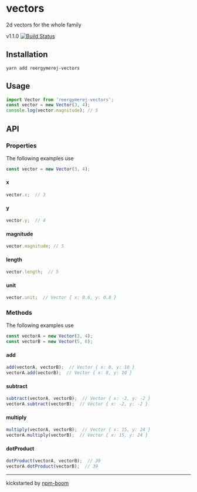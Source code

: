 # vectors

2d vectors for the whole family

v1.1.0 [![Build Status](https://travis-ci.org/reergymerej/vectors.svg?branch=master)](https://travis-ci.org/reergymerej/vectors)

## Installation

```
yarn add reergymerej-vectors
```

## Usage

```js
import Vector from 'reergymerej-vectors';
const vector = new Vector(3, 4);
console.log(vector.magnitude); // 5
```

## API

### Properties

The following examples use
```js
const vector = new Vector(3, 4);
```

#### x

```js
vector.x;  // 3
```

#### y

```js
vector.y;  // 4
```

#### magnitude

```js
vector.magnitude; // 5
```

#### length

```js
vector.length;  // 5
```

#### unit

```js
vector.unit;  // Vector { x: 0.6, y: 0.8 }
```

### Methods

The following examples use
```js
const vectorA = new Vector(3, 4);
const vectorB = new Vector(5, 6);
```

#### add

```js
add(vectorA, vectorB);  // Vector { x: 8, y: 10 }
vectorA.add(vectorB);  // Vector { x: 8, y: 10 }
```

#### subtract

```js
subtract(vectorA, vectorB);  // Vector { x: -2, y: -2 }
vectorA.subtract(vectorB);  // Vector { x: -2, y: -2 }
```

#### multiply

```js
multiply(vectorA, vectorB);  // Vector { x: 15, y: 24 }
vectorA.multiply(vectorB);  // Vector { x: 15, y: 24 }
```

#### dotProduct

```js
dotProduct(vectorA, vectorB);  // 39
vectorA.dotProduct(vectorB);  // 39
```






---
kickstarted by [npm-boom][npm-boom]

[npm-boom]: https://github.com/reergymerej/npm-boom
